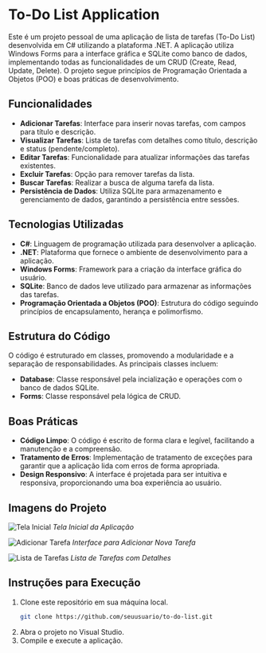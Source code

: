 # To-Do List Application

Este é um projeto pessoal de uma aplicação de lista de tarefas (To-Do List) desenvolvida em C# utilizando a plataforma .NET. A aplicação utiliza Windows Forms para a interface gráfica e SQLite como banco de dados, implementando todas as funcionalidades de um CRUD (Create, Read, Update, Delete). O projeto segue princípios de Programação Orientada a Objetos (POO) e boas práticas de desenvolvimento.

## Funcionalidades

- **Adicionar Tarefas**: Interface para inserir novas tarefas, com campos para título e descrição.
- **Visualizar Tarefas**: Lista de tarefas com detalhes como título, descrição e status (pendente/completo).
- **Editar Tarefas**: Funcionalidade para atualizar informações das tarefas existentes.
- **Excluir Tarefas**: Opção para remover tarefas da lista.
- **Buscar Tarefas**: Realizar a busca de alguma tarefa da lista.
- **Persistência de Dados**: Utiliza SQLite para armazenamento e gerenciamento de dados, garantindo a persistência entre sessões.

## Tecnologias Utilizadas

- **C#**: Linguagem de programação utilizada para desenvolver a aplicação.
- **.NET**: Plataforma que fornece o ambiente de desenvolvimento para a aplicação.
- **Windows Forms**: Framework para a criação da interface gráfica do usuário.
- **SQLite**: Banco de dados leve utilizado para armazenar as informações das tarefas.
- **Programação Orientada a Objetos (POO)**: Estrutura do código seguindo princípios de encapsulamento, herança e polimorfismo.
  
## Estrutura do Código

O código é estruturado em classes, promovendo a modularidade e a separação de responsabilidades. As principais classes incluem:

- **Database**: Classe responsável pela incialização e operações com o banco de dados SQLite.
- **Forms**: Classe responsável pela lógica de CRUD.

## Boas Práticas

- **Código Limpo**: O código é escrito de forma clara e legível, facilitando a manutenção e a compreensão.
- **Tratamento de Erros**: Implementação de tratamento de exceções para garantir que a aplicação lida com erros de forma apropriada.
- **Design Responsivo**: A interface é projetada para ser intuitiva e responsiva, proporcionando uma boa experiência ao usuário.

## Imagens do Projeto

![Tela Inicial](imagens/tela_inicial.png)
*Tela Inicial da Aplicação*

![Adicionar Tarefa](imagens/adicionar_tarefa.png)
*Interface para Adicionar Nova Tarefa*

![Lista de Tarefas](imagens/lista_tarefas.png)
*Lista de Tarefas com Detalhes*

## Instruções para Execução

1. Clone este repositório em sua máquina local.
   ```bash
   git clone https://github.com/seuusuario/to-do-list.git
2. Abra o projeto no Visual Studio.
3. Compile e execute a aplicação.
